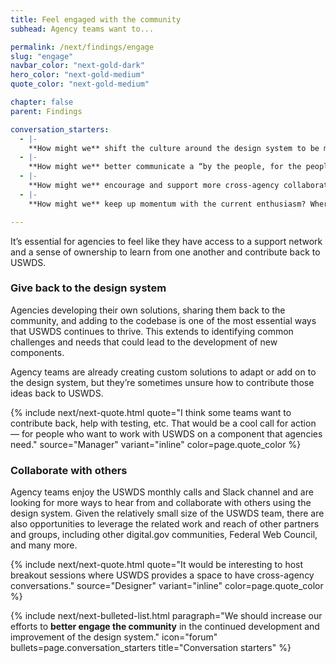 ```yaml
---
title: Feel engaged with the community
subhead: Agency teams want to...

permalink: /next/findings/engage
slug: "engage"
navbar_color: "next-gold-dark"
hero_color: "next-gold-medium"
quote_color: "next-gold-medium"

chapter: false
parent: Findings

conversation_starters: 
  - |-
    **How might we** shift the culture around the design system to be more inclusive?
  - |-
    **How might we** better communicate a “by the people, for the people, with the people” mindset?
  - |-
    **How might we** encourage and support more cross-agency collaboration?
  - |-
    **How might we** keep up momentum with the current enthusiasm? Where can USWDS lean on others for additional support?

---
```


<section class="next-section">
  <div class="grid-container">
    <div class="grid-row">
      <div class="grid-col-12 tablet:grid-col-8 tablet:margin-x-auto desktop:margin-x-0 next-section-prose" markdown="1">

It’s essential for agencies to feel like they have access to a support network and a sense of ownership to learn from one another and contribute back to USWDS.

### Give back to the design system

Agencies developing their own solutions, sharing them back to the community, and adding to the codebase is one of the most essential ways that USWDS continues to thrive. This extends to identifying common challenges and needs that could lead to the development of new components.

Agency teams are already creating custom solutions to adapt or add on to the design system, but they’re sometimes unsure how to contribute those ideas back to USWDS.

{% include next/next-quote.html quote="I think some teams want to contribute back, help with testing, etc. That would be a cool call for action — for people who want to work with USWDS on a component that agencies need." source="Manager" variant="inline" color=page.quote_color %}

### Collaborate with others

Agency teams enjoy the USWDS monthly calls and Slack channel and are looking for more ways to hear from and collaborate with others using the design system. Given the relatively small size of the USWDS team, there are also opportunities
to leverage the related work and reach of other partners and groups, including other digital.gov communities, Federal Web Council, and many more.

{% include next/next-quote.html quote="It would be interesting to host breakout sessions where USWDS provides a space to have cross-agency conversations." source="Designer" variant="inline" color=page.quote_color %}


</div>
    </div>
  </div>
</section>
<div class="bg-{{ page.hero_color}} height-1"></div>
<section class="next-section next-section--shaded">
  <div class="grid-container">
    <div class="grid-row">
      <div class="grid-col-12 tablet:grid-col-8 tablet:margin-x-auto desktop:margin-x-0 margin-top-neg-3 margin-bottom-neg-3 next-section-prose">
        {% include next/next-bulleted-list.html paragraph="We should increase our efforts to <b>better engage the community</b> in the continued development and improvement of the design system." icon="forum" bullets=page.conversation_starters title="Conversation starters" %}
      </div>
    </div>
  </div>
</section>